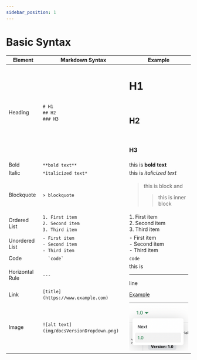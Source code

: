 ```yaml
---
sidebar_position: 1
---
```


# Basic Syntax

| Element	     | Markdown Syntax                                                 | Example
| -------------- | --------------------------------------------------------------- | -------------------------------------------------------- |
| Heading        | `# H1` <br /> `## H2` <br /> `### H3`                           | <h1>H1</h1> <br /> <h2>H2</h2> <br /> <h3>H3</h3>        |
| Bold           |  `**bold text**`                                                | this is **bold text**                                    |
| Italic         |	`*italicized text*`                                            | this is *italicized text*                                |
|Blockquote      |	`> blockquote`                                                 | <blockquote> this is block and <br /> <blockquote> this is inner block </blockquote></blockquote>        |
|Ordered List    |	`1. First item` <br /> `2. Second item` <br /> `3. Third item` | 1. First item <br /> 2. Second item <br /> 3. Third item |
|Unordered List  |	`- First item` <br /> `- Second item` <br /> `- Third item`    | - First item <br /> - Second item <br /> - Third item    |
|Code	         | ```   `code`   ```                                              |  `code`                                                  |
|Horizontal Rule |	`---`                                                          | this is <br /> <hr /> line                               |
|Link	         | `[title](https://www.example.com)`                              | [Example](https://www.example.com)                       |
|Image	         | `![alt text](img/docsVersionDropdown.png)`                      | ![Image](img/docsVersionDropdown.png)                    |